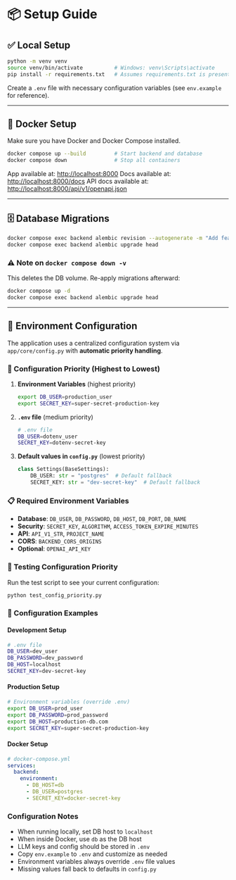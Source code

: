 # 📦 Setup Guide

## ✅ Local Setup

```bash
python -m venv venv
source venv/bin/activate          # Windows: venv\Scripts\activate
pip install -r requirements.txt   # Assumes requirements.txt is present
```

Create a `.env` file with necessary configuration variables (see `env.example` for reference).

---

## 🐳 Docker Setup

Make sure you have Docker and Docker Compose installed.

```bash
docker compose up --build         # Start backend and database
docker compose down               # Stop all containers
```

App available at: [http://localhost:8000](http://localhost:8000)
Docs available at: [http://localhost:8000/docs](http://localhost:8000/docs)
API docs available at: [http://localhost:8000/api/v1/openapi.json](http://localhost:8000/api/v1/openapi.json)

---

## 🗄️ Database Migrations

```bash
docker compose exec backend alembic revision --autogenerate -m "Add feature"
docker compose exec backend alembic upgrade head
```

### ⚠️ Note on `docker compose down -v`

This deletes the DB volume. Re-apply migrations afterward:

```bash
docker compose up -d
docker compose exec backend alembic upgrade head
```

---

## 🔐 Environment Configuration

The application uses a centralized configuration system via `app/core/config.py` with **automatic priority handling**.

### 🔄 Configuration Priority (Highest to Lowest)

1. **Environment Variables** (highest priority)

   ```bash
   export DB_USER=production_user
   export SECRET_KEY=super-secret-production-key
   ```

2. **`.env` file** (medium priority)

   ```bash
   # .env file
   DB_USER=dotenv_user
   SECRET_KEY=dotenv-secret-key
   ```

3. **Default values in `config.py`** (lowest priority)
   ```python
   class Settings(BaseSettings):
       DB_USER: str = "postgres"  # Default fallback
       SECRET_KEY: str = "dev-secret-key"  # Default fallback
   ```

### 📋 Required Environment Variables

- **Database**: `DB_USER`, `DB_PASSWORD`, `DB_HOST`, `DB_PORT`, `DB_NAME`
- **Security**: `SECRET_KEY`, `ALGORITHM`, `ACCESS_TOKEN_EXPIRE_MINUTES`
- **API**: `API_V1_STR`, `PROJECT_NAME`
- **CORS**: `BACKEND_CORS_ORIGINS`
- **Optional**: `OPENAI_API_KEY`

### 🧪 Testing Configuration Priority

Run the test script to see your current configuration:

```bash
python test_config_priority.py
```

### 📝 Configuration Examples

#### Development Setup

```bash
# .env file
DB_USER=dev_user
DB_PASSWORD=dev_password
DB_HOST=localhost
SECRET_KEY=dev-secret-key
```

#### Production Setup

```bash
# Environment variables (override .env)
export DB_USER=prod_user
export DB_PASSWORD=prod_password
export DB_HOST=production-db.com
export SECRET_KEY=super-secret-production-key
```

#### Docker Setup

```yaml
# docker-compose.yml
services:
  backend:
    environment:
      - DB_HOST=db
      - DB_USER=postgres
      - SECRET_KEY=docker-secret-key
```

### Configuration Notes

- When running locally, set DB host to `localhost`
- When inside Docker, use `db` as the DB host
- LLM keys and config should be stored in `.env`
- Copy `env.example` to `.env` and customize as needed
- Environment variables always override `.env` file values
- Missing values fall back to defaults in `config.py`
